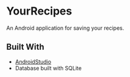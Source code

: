 # YourRecipes

An Android application for saving your recipes.


## Built With

* [AndroidStudio](https://developer.android.com/studio/)
* Database built with SQLite
